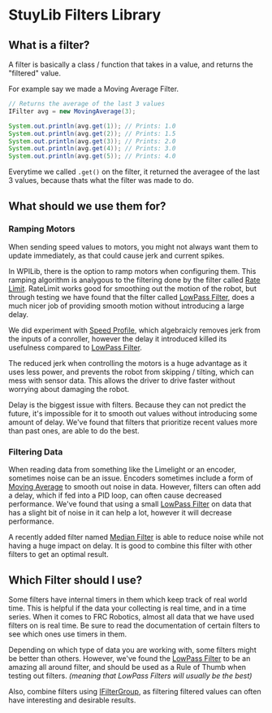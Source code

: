 # StuyLib Filters Library

## What is a filter?

A filter is basically a class / function that takes in a value, and returns the "filtered" value. 

For example say we made a Moving Average Filter.

```java
// Returns the average of the last 3 values
IFilter avg = new MovingAverage(3); 

System.out.println(avg.get(1)); // Prints: 1.0
System.out.println(avg.get(2)); // Prints: 1.5
System.out.println(avg.get(3)); // Prints: 2.0
System.out.println(avg.get(4)); // Prints: 3.0
System.out.println(avg.get(5)); // Prints: 4.0
```

Everytime we called `.get()` on the filter, it returned the averagee of the last 3 values, because thats what the filter was made to do.

## What should we use them for?

### Ramping Motors

When sending speed values to motors, you might not always want them to update immediately, as that could cause jerk and current spikes.

In WPILib, there is the option to ramp motors when configuring them. This ramping algorithm is analygous to the filtering done by the filter called [Rate Limit](https://github.com/StuyPulse/StuyLib/blob/main/src/com/stuypulse/stuylib/streams/filters/RateLimit.java). RateLimit works good for smoothing out the motion of the robot, but through testing we have found that the filter called [LowPass Filter](https://github.com/StuyPulse/StuyLib/blob/main/src/com/stuypulse/stuylib/streams/filters/LowPassFilter.java), does a much nicer job of providing smooth motion without introducing a large delay.

We did experiment with [Speed Profile](https://github.com/StuyPulse/StuyLib/blob/main/src/com/stuypulse/stuylib/streams/filters/SpeedProfile.java), which algebraicly removes jerk from the inputs of a conroller, however the delay it introduced killed its usefulness compared to [LowPass Filter](https://github.com/StuyPulse/StuyLib/blob/main/src/com/stuypulse/stuylib/streams/filters/LowPassFilter.java).

The reduced jerk when controlling the motors is a huge advantage as it uses less power, and prevents the robot from skipping / tilting, which can mess with sensor data. This allows the driver to drive faster without worrying about damaging the robot.

Delay is the biggest issue with filters. Because they can not predict the future, it's impossible for it to smooth out values without introducing some amount of delay. We've found that filters that prioritize recent values more than past ones, are able to do the best.

### Filtering Data

When reading data from something like the Limelight or an encoder, sometimes noise can be an issue. Encoders sometimes include a form of [Moving Average](https://github.com/StuyPulse/StuyLib/blob/main/src/com/stuypulse/stuylib/streams/filters/MovingAverage.java) to smooth out noise in data. However, filters can often add a delay, which if fed into a PID loop, can often cause decreased performance. We've found that using a small [LowPass Filter](https://github.com/StuyPulse/StuyLib/blob/main/src/com/stuypulse/stuylib/streams/filters/LowPassFilter.java) on data that has a slight bit of noise in it can help a lot, however it will decrease performance.

A recently added filter named [Median Filter](https://github.com/StuyPulse/StuyLib/blob/main/src/com/stuypulse/stuylib/streams/filters/MedianFilter.java) is able to reduce noise while not having a huge impact on delay. It is good to combine this filter with other filters to get an optimal result.

## Which Filter should I use?

Some filters have internal timers in them which keep track of real world time. This is helpful if the data your collecting is real time, and in a time series. When it comes to FRC Robotics, almost all data that we have used filters on is real time. Be sure to read the documentation of certain filters to see which ones use timers in them. 

Depending on which type of data you are working with, some filters might be better than others. However, we've found the [LowPass Filter](https://github.com/StuyPulse/StuyLib/blob/main/src/com/stuypulse/stuylib/streams/filters/LowPassFilter.java) to be an amazing all around filter, and should be used as a Rule of Thumb when testing out filters. *(meaning that LowPass Filters will usually be the best)*

Also, combine filters using [IFilterGroup](https://github.com/StuyPulse/StuyLib/blob/main/src/com/stuypulse/stuylib/streams/filters/IFilterGroup.java), as filtering filtered values can often have interesting and desirable results. 

